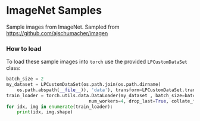 # ImageNet Samples
Sample images from ImageNet. Sampled from https://github.com/ajschumacher/imagen

### How to load
To load these sample images into `torch` use the provided `LPCustomDataSet` class:

```python
batch_size = 2
my_dataset = LPCustomDataSet(os.path.join(os.path.dirname(
    os.path.abspath(__file__)), 'data'), transform=LPCustomDataSet.transform)
train_loader = torch.utils.data.DataLoader(my_dataset , batch_size=batch_size, shuffle=False, 
                               num_workers=4, drop_last=True, collate_fn=LPCustomDataSet.collate_fn)
for idx, img in enumerate(train_loader):
    print(idx, img.shape)
```